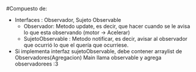 #Compuesto de:
- Interfaces : Observador, Sujeto Observable
  - Observador: Metodo update, es decir, que hacer cuando se le avisa lo que esta observando (motor -> Acelerar)
  - SujetoObservable : Metodo notificar, es decir, avisar al observador que ocurrió lo que el quería que ocurriese.
- Si implementa interfaz sujetoObservable, debe contener arraylist de Observadores(Agregacion)
Main llama observable y agrega observadorees :3
